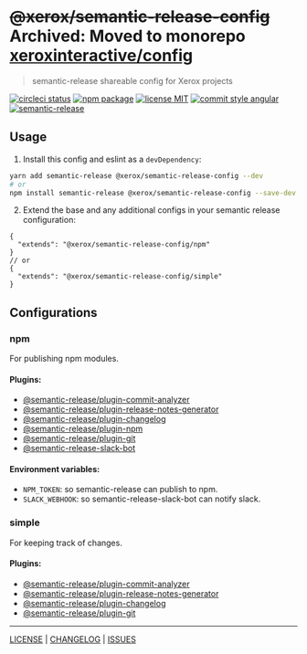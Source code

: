 # ~~@xerox/semantic-release-config~~ __Archived__: Moved to monorepo [xeroxinteractive/config](https://github.com/xeroxinteractive/config)

> semantic-release shareable config for Xerox projects

[![circleci status][circleci-badge]][circleci-link]
[![npm package][npm-badge]][npm-link]
[![license MIT][license-badge]][license]
[![commit style angular][commit-style-badge]][commit-style-link]
[![semantic-release][semantic-release-badge]][semantic-release-link]

## Usage
1. Install this config and eslint as a `devDependency`:
```bash
yarn add semantic-release @xerox/semantic-release-config --dev
# or
npm install semantic-release @xerox/semantic-release-config --save-dev
```
2. Extend the base and any additional configs in your semantic release configuration:
```jsonc
{
  "extends": "@xerox/semantic-release-config/npm"
}
// or
{
  "extends": "@xerox/semantic-release-config/simple"
}
```

## Configurations
### npm
For publishing npm modules.

#### Plugins:
* [@semantic-release/plugin-commit-analyzer](https://github.com/semantic-release/commit-analyzer)
* [@semantic-release/plugin-release-notes-generator](https://github.com/semantic-release/release-notes-generator)
* [@semantic-release/plugin-changelog](https://github.com/semantic-release/changelog)
* [@semantic-release/plugin-npm](https://github.com/semantic-release/npm)
* [@semantic-release/plugin-git](https://github.com/semantic-release/git)
* [@semantic-release-slack-bot](https://github.com/juliuscc/semantic-release-slack-bot/)

#### Environment variables:
* `NPM_TOKEN`: so semantic-release can publish to npm.
* `SLACK_WEBHOOK`: so semantic-release-slack-bot can notify slack.

### simple
For keeping track of changes.

#### Plugins:
* [@semantic-release/plugin-commit-analyzer](https://github.com/semantic-release/commit-analyzer)
* [@semantic-release/plugin-release-notes-generator](https://github.com/semantic-release/release-notes-generator)
* [@semantic-release/plugin-changelog](https://github.com/semantic-release/changelog)
* [@semantic-release/plugin-git](https://github.com/semantic-release/git)

---

[LICENSE][license] | [CHANGELOG][changelog] | [ISSUES][issues]

[license]: ./LICENSE
[changelog]: ./CHANGELOG.md
[issues]: https://github.com/xeroxinteractive/semantic-release-config/issues

[circleci-badge]: https://flat.badgen.net/circleci/github/xeroxinteractive/semantic-release-config/master
[circleci-link]: https://circleci.com/gh/xeroxinteractive/semantic-release-config/tree/master

[npm-badge]: https://flat.badgen.net/npm/v/@xerox/semantic-release-config?color=cyan
[npm-link]: https://www.npmjs.com/package/@xerox/semantic-release-config

[license-badge]: https://flat.badgen.net/npm/license/@xerox/semantic-release-config

[commit-style-badge]: https://flat.badgen.net/badge/commit%20style/angular/purple
[commit-style-link]: https://github.com/angular/angular.js/blob/master/DEVELOPERS.md#-git-commit-guidelines

[semantic-release-badge]: https://flat.badgen.net/badge/%20%20%F0%9F%93%A6%F0%9F%9A%80/semantic%20release/e10079
[semantic-release-link]: https://github.com/semantic-release/semantic-release
